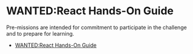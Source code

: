 # WANTED:React Hands-On Guide

Pre-missions are intended for commitment to participate in the challenge and to prepare for learning.

- [WANTED:React Hands-On Guide](https://www.wanted.co.kr/events/pre_challenge_fe_19)
